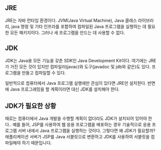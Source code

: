 ## JRE
JRE는 자바 런타임 환경이다. JVM(Java Virtual Machine), Java 클래스 라이브러리, java 명령 및 기타 인프라를 포함하여 컴파일된 Java 프로그램을 실행하는 데 필요한 모든 패키지이다. 그러나 새 프로그램을 만드는 데 사용할 수 없다.

## JDK
JDK는 Java용 모든 기능을 갖춘 SDK인 Java Development Kit이다. 여기에는 JRE가 가진 모든 것이 있지만 컴파일러(javac)와 도구(javadoc 및 jdb와 같은)도 있다. 프로그램을 만들고 컴파일할 수 있다.

일반적으로 컴퓨터에서 Java 프로그램 실행에만 관심이 있다면 JRE만 설치한다. 반면에 Java 프로그래밍을 할 계획이라면 대신 JDK를 설치해야 한다.

## JDK가 필요한 상황
때로는 컴퓨터에서 Java 개발을 수행할 계획이 없더라도 JDK가 설치되어 있어야 한다.. 예를 들어, JSP를 사용하여 웹 응용 프로그램을 배포하는 경우 기술적으로 응용 프로그램 서버 내에서 Java 프로그램을 실행하는 것이다. 그렇다면 왜 JDK가 필요할까? 애플리케이션 서버가 JSP를 Java 서블릿으로 변환하고 JDK를 사용하여 서블릿을 컴파일해야 하기 때문입니다.